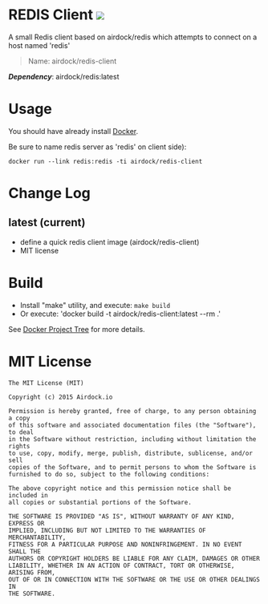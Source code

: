 # REDIS Client [![](https://images.microbadger.com/badges/image/airdock/redis-client:latest.svg)](https://microbadger.com/images/airdock/redis-client:latest "Get your own image badge on microbadger.com")

A small Redis client based on airdock/redis which attempts to connect on a host named 'redis'

> Name: airdock/redis-client

***Dependency***: airdock/redis:latest


# Usage

You should have already install [Docker](https://www.docker.com/).

Be sure to name redis server as 'redis' on client side):

	docker run --link redis:redis -ti airdock/redis-client


# Change Log

## latest (current)

- define a quick  redis client image (airdock/redis-client)
- MIT license

# Build

- Install "make" utility, and execute: `make build`
- Or execute: 'docker build -t airdock/redis-client:latest --rm .'

See [Docker Project Tree](https://github.com/airdock-io/docker-base/wiki/Docker-Project-Tree) for more details.

# MIT License

```
The MIT License (MIT)

Copyright (c) 2015 Airdock.io

Permission is hereby granted, free of charge, to any person obtaining a copy
of this software and associated documentation files (the "Software"), to deal
in the Software without restriction, including without limitation the rights
to use, copy, modify, merge, publish, distribute, sublicense, and/or sell
copies of the Software, and to permit persons to whom the Software is
furnished to do so, subject to the following conditions:

The above copyright notice and this permission notice shall be included in
all copies or substantial portions of the Software.

THE SOFTWARE IS PROVIDED "AS IS", WITHOUT WARRANTY OF ANY KIND, EXPRESS OR
IMPLIED, INCLUDING BUT NOT LIMITED TO THE WARRANTIES OF MERCHANTABILITY,
FITNESS FOR A PARTICULAR PURPOSE AND NONINFRINGEMENT. IN NO EVENT SHALL THE
AUTHORS OR COPYRIGHT HOLDERS BE LIABLE FOR ANY CLAIM, DAMAGES OR OTHER
LIABILITY, WHETHER IN AN ACTION OF CONTRACT, TORT OR OTHERWISE, ARISING FROM,
OUT OF OR IN CONNECTION WITH THE SOFTWARE OR THE USE OR OTHER DEALINGS IN
THE SOFTWARE.
```
